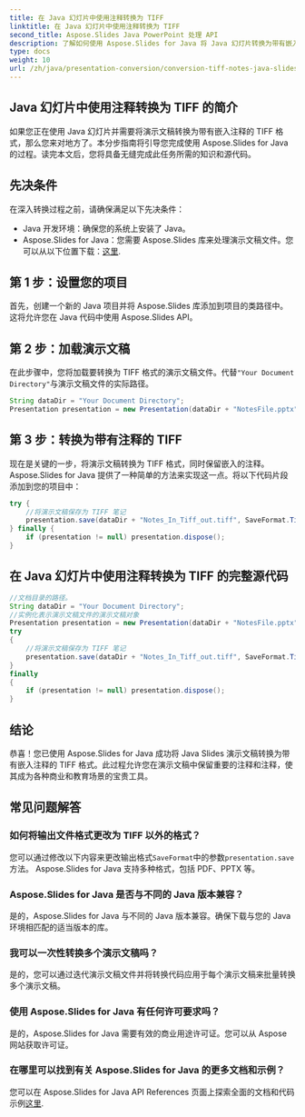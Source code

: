 ```yaml
---
title: 在 Java 幻灯片中使用注释转换为 TIFF
linktitle: 在 Java 幻灯片中使用注释转换为 TIFF
second_title: Aspose.Slides Java PowerPoint 处理 API
description: 了解如何使用 Aspose.Slides for Java 将 Java 幻灯片转换为带有嵌入注释的 TIFF 格式。包含分步指南和源代码。
type: docs
weight: 10
url: /zh/java/presentation-conversion/conversion-tiff-notes-java-slides/
---
```


## Java 幻灯片中使用注释转换为 TIFF 的简介

如果您正在使用 Java 幻灯片并需要将演示文稿转换为带有嵌入注释的 TIFF 格式，那么您来对地方了。本分步指南将引导您完成使用 Aspose.Slides for Java 的过程。读完本文后，您将具备无缝完成此任务所需的知识和源代码。

## 先决条件

在深入转换过程之前，请确保满足以下先决条件：

- Java 开发环境：确保您的系统上安装了 Java。
-  Aspose.Slides for Java：您需要 Aspose.Slides 库来处理演示文稿文件。您可以从以下位置下载：[这里](https://releases.aspose.com/slides/java/).

## 第 1 步：设置您的项目

首先，创建一个新的 Java 项目并将 Aspose.Slides 库添加到项目的类路径中。这将允许您在 Java 代码中使用 Aspose.Slides API。

## 第 2 步：加载演示文稿

在此步骤中，您将加载要转换为 TIFF 格式的演示文稿文件。代替`"Your Document Directory"`与演示文稿文件的实际路径。

```java
String dataDir = "Your Document Directory";
Presentation presentation = new Presentation(dataDir + "NotesFile.pptx");
```

## 第 3 步：转换为带有注释的 TIFF

现在是关键的一步，将演示文稿转换为 TIFF 格式，同时保留嵌入的注释。 Aspose.Slides for Java 提供了一种简单的方法来实现这一点。将以下代码片段添加到您的项目中：

```java
try {
    //将演示文稿保存为 TIFF 笔记
    presentation.save(dataDir + "Notes_In_Tiff_out.tiff", SaveFormat.Tiff);
} finally {
    if (presentation != null) presentation.dispose();
}
```

## 在 Java 幻灯片中使用注释转换为 TIFF 的完整源代码

```java
//文档目录的路径。
String dataDir = "Your Document Directory";
//实例化表示演示文稿文件的演示文稿对象
Presentation presentation = new Presentation(dataDir + "NotesFile.pptx");
try
{
	//将演示文稿保存为 TIFF 笔记
	presentation.save(dataDir + "Notes_In_Tiff_out.tiff", SaveFormat.Tiff);
}
finally
{
	if (presentation != null) presentation.dispose();
}
```

## 结论

恭喜！您已使用 Aspose.Slides for Java 成功将 Java Slides 演示文稿转换为带有嵌入注释的 TIFF 格式。此过程允许您在演示文稿中保留重要的注释和注释，使其成为各种商业和教育场景的宝贵工具。

## 常见问题解答

### 如何将输出文件格式更改为 TIFF 以外的格式？

您可以通过修改以下内容来更改输出格式`SaveFormat`中的参数`presentation.save`方法。 Aspose.Slides for Java 支持多种格式，包括 PDF、PPTX 等。

### Aspose.Slides for Java 是否与不同的 Java 版本兼容？

是的，Aspose.Slides for Java 与不同的 Java 版本兼容。确保下载与您的 Java 环境相匹配的适当版本的库。

### 我可以一次性转换多个演示文稿吗？

是的，您可以通过迭代演示文稿文件并将转换代码应用于每个演示文稿来批量转换多个演示文稿。

### 使用 Aspose.Slides for Java 有任何许可要求吗？

是的，Aspose.Slides for Java 需要有效的商业用途许可证。您可以从 Aspose 网站获取许可证。

### 在哪里可以找到有关 Aspose.Slides for Java 的更多文档和示例？

您可以在 Aspose.Slides for Java API References 页面上探索全面的文档和代码示例[这里](https://reference.aspose.com/slides/java/).